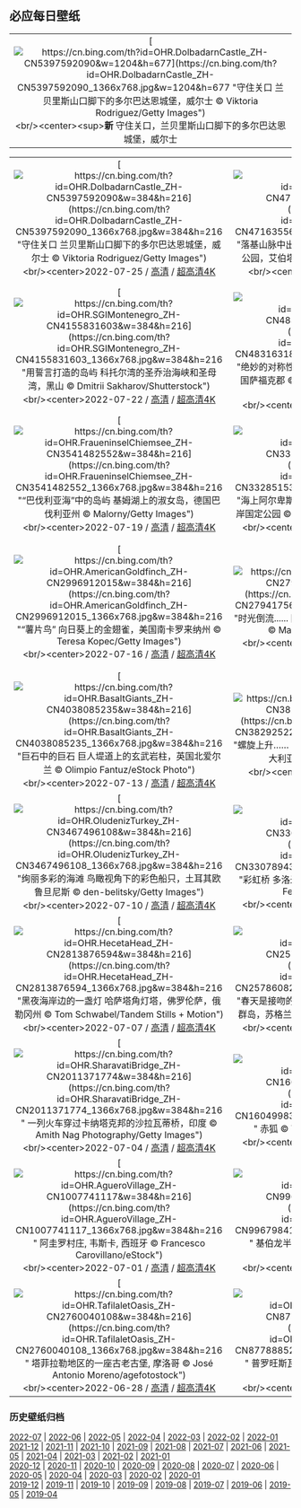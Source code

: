 ## 必应每日壁纸
||
|:---:|
|[![https://cn.bing.com/th?id=OHR.DolbadarnCastle_ZH-CN5397592090&w=1204&h=677](https://cn.bing.com/th?id=OHR.DolbadarnCastle_ZH-CN5397592090_1366x768.jpg&w=1204&h=677 "守住关口&#10;兰贝里斯山口脚下的多尔巴达恩城堡，威尔士&#10;© Viktoria Rodriguez/Getty Images")](https://cn.bing.com/search?q=%e5%a8%81%e5%b0%94%e5%a3%ab&form=hpcapt&mkt=zh-cn&filters=HpDate:"20220724_1600")<br/><center><sup>**新**</sup>&nbsp;守住关口，兰贝里斯山口脚下的多尔巴达恩城堡，威尔士<center/>|

||||
|:---:|:---:|:---:|
|[![https://cn.bing.com/th?id=OHR.DolbadarnCastle_ZH-CN5397592090&w=384&h=216](https://cn.bing.com/th?id=OHR.DolbadarnCastle_ZH-CN5397592090_1366x768.jpg&w=384&h=216 "守住关口&#10;兰贝里斯山口脚下的多尔巴达恩城堡，威尔士&#10;© Viktoria Rodriguez/Getty Images")](https://cn.bing.com/search?q=%e5%a8%81%e5%b0%94%e5%a3%ab&form=hpcapt&mkt=zh-cn&filters=HpDate:"20220724_1600")<br/><center>2022-07-25 / [高清](https://cn.bing.com/th?id=OHR.DolbadarnCastle_ZH-CN5397592090_1920x1200.jpg&w=1920&h=1200) / [超高清4K](https://cn.bing.com/th?id=OHR.DolbadarnCastle_ZH-CN5397592090_UHD.jpg&w=3840&h=2160)<center/>|[![https://cn.bing.com/th?id=OHR.TwoJackLake_ZH-CN4716355677&w=384&h=216](https://cn.bing.com/th?id=OHR.TwoJackLake_ZH-CN4716355677_1366x768.jpg&w=384&h=216 "落基山脉中出镜率最高的地方&#10;双杰克湖，班夫国家公园，艾伯塔省，加拿大&#10;© SnapRapid/Offset")](https://cn.bing.com/search?q=%e5%8f%8c%e6%9d%b0%e5%85%8b%e6%b9%96&form=hpcapt&mkt=zh-cn&filters=HpDate:"20220723_1600")<br/><center>2022-07-24 / [高清](https://cn.bing.com/th?id=OHR.TwoJackLake_ZH-CN4716355677_1920x1200.jpg&w=1920&h=1200) / [超高清](https://cn.bing.com/th?id=OHR.TwoJackLake_ZH-CN4716355677_UHD.jpg)<center/>|[![https://cn.bing.com/th?id=OHR.FoxgloveHawkmoth_ZH-CN4486704889&w=384&h=216](https://cn.bing.com/th?id=OHR.FoxgloveHawkmoth_ZH-CN4486704889_1366x768.jpg&w=384&h=216 "隐秘的传粉者&#10;毛地黄上的红天蛾&#10;© David Chapman/Alamy")](https://cn.bing.com/search?q=%e7%ba%a2%e5%a4%a9%e8%9b%be&form=hpcapt&mkt=zh-cn&filters=HpDate:"20220722_1600")<br/><center>2022-07-23 / [高清](https://cn.bing.com/th?id=OHR.FoxgloveHawkmoth_ZH-CN4486704889_1920x1200.jpg&w=1920&h=1200) / [超高清4K](https://cn.bing.com/th?id=OHR.FoxgloveHawkmoth_ZH-CN4486704889_UHD.jpg&w=3840&h=2160)<center/>|
|[![https://cn.bing.com/th?id=OHR.SGIMontenegro_ZH-CN4155831603&w=384&h=216](https://cn.bing.com/th?id=OHR.SGIMontenegro_ZH-CN4155831603_1366x768.jpg&w=384&h=216 "用誓言打造的岛屿&#10;科托尔湾的圣乔治海峡和圣母湾，黑山&#10;© Dmitrii Sakharov/Shutterstock")](https://cn.bing.com/search?q=%e7%a7%91%e6%89%98%e5%b0%94%e6%b9%be+%e5%9c%a3%e6%af%8d%e5%b2%a9&form=hpcapt&mkt=zh-cn&filters=HpDate:"20220721_1600")<br/><center>2022-07-22 / [高清](https://cn.bing.com/th?id=OHR.SGIMontenegro_ZH-CN4155831603_1920x1200.jpg&w=1920&h=1200) / [超高清4K](https://cn.bing.com/th?id=OHR.SGIMontenegro_ZH-CN4155831603_UHD.jpg&w=3840&h=2160)<center/>|[![https://cn.bing.com/th?id=OHR.AbbeyGardens_ZH-CN4831631801&w=384&h=216](https://cn.bing.com/th?id=OHR.AbbeyGardens_ZH-CN4831631801_1366x768.jpg&w=384&h=216 "绝妙的对称性&#10;伯里圣埃德蒙兹镇的修道院公园，英国萨福克郡&#10;© Charles Martinez/Amazing Aerial Agency")](https://cn.bing.com/search?q=%e4%bc%af%e9%87%8c%e5%9c%a3%e5%9f%83%e5%be%b7%e8%92%99%e5%85%b9%e4%bf%ae%e9%81%93%e9%99%a2&form=hpcapt&mkt=zh-cn&filters=HpDate:"20220720_1600")<br/><center>2022-07-21 / [高清](https://cn.bing.com/th?id=OHR.AbbeyGardens_ZH-CN4831631801_1920x1200.jpg&w=1920&h=1200) / [超高清4K](https://cn.bing.com/th?id=OHR.AbbeyGardens_ZH-CN4831631801_UHD.jpg&w=3840&h=2160)<center/>|[![https://cn.bing.com/th?id=OHR.MoonPhases_ZH-CN3779272016&w=384&h=216](https://cn.bing.com/th?id=OHR.MoonPhases_ZH-CN3779272016_1366x768.jpg&w=384&h=216 "人类迈出的一大步&#10;一组月相照片&#10;© Delpixart/Getty Images")](https://cn.bing.com/search?q=%e6%9c%88%e7%9b%b8&form=hpcapt&mkt=zh-cn&filters=HpDate:"20220719_1600")<br/><center>2022-07-20 / [高清](https://cn.bing.com/th?id=OHR.MoonPhases_ZH-CN3779272016_1920x1200.jpg&w=1920&h=1200) / [超高清8K](https://cn.bing.com/th?id=OHR.MoonPhases_ZH-CN3779272016_UHD.jpg)<center/>|
|[![https://cn.bing.com/th?id=OHR.FraueninselChiemsee_ZH-CN3541482552&w=384&h=216](https://cn.bing.com/th?id=OHR.FraueninselChiemsee_ZH-CN3541482552_1366x768.jpg&w=384&h=216 "“巴伐利亚海”中的岛屿&#10;基姆湖上的淑女岛，德国巴伐利亚州&#10;© Malorny/Getty Images")](https://cn.bing.com/search?q=%e5%9f%ba%e5%a7%86%e6%b9%96&form=hpcapt&mkt=zh-cn&filters=HpDate:"20220718_1600")<br/><center>2022-07-19 / [高清](https://cn.bing.com/th?id=OHR.FraueninselChiemsee_ZH-CN3541482552_1920x1200.jpg&w=1920&h=1200) / [超高清4K](https://cn.bing.com/th?id=OHR.FraueninselChiemsee_ZH-CN3541482552_UHD.jpg&w=3840&h=2160)<center/>|[![https://cn.bing.com/th?id=OHR.OmijimaIsland_ZH-CN3328515301&w=384&h=216](https://cn.bing.com/th?id=OHR.OmijimaIsland_ZH-CN3328515301_1366x768.jpg&w=384&h=216 "海上阿尔卑斯山&#10;布满奇石的青海岛，日本北长门海岸国定公园&#10;© Sean Pavone Photo/Adobe Stock")](https://cn.bing.com/search?q=%e9%95%bf%e9%97%a8+%e9%9d%92%e6%b5%b7%e5%b2%9b&form=hpcapt&mkt=zh-cn&filters=HpDate:"20220717_1600")<br/><center>2022-07-18 / [高清](https://cn.bing.com/th?id=OHR.OmijimaIsland_ZH-CN3328515301_1920x1200.jpg&w=1920&h=1200) / [超高清4K](https://cn.bing.com/th?id=OHR.OmijimaIsland_ZH-CN3328515301_UHD.jpg&w=3840&h=2160)<center/>|[![https://cn.bing.com/th?id=OHR.CoyoteButtes_ZH-CN3166159419&w=384&h=216](https://cn.bing.com/th?id=OHR.CoyoteButtes_ZH-CN3166159419_1366x768.jpg&w=384&h=216 "乘风破浪&#10;北狼丘里的\"波浪谷\"，美国亚利桑那州&#10;© Dennis Frates/Alamy")](https://cn.bing.com/search?q=%e7%be%8e%e5%9b%bd+%e6%b3%a2%e6%b5%aa%e8%b0%b7&form=hpcapt&mkt=zh-cn&filters=HpDate:"20220716_1600")<br/><center>2022-07-17 / [高清](https://cn.bing.com/th?id=OHR.CoyoteButtes_ZH-CN3166159419_1920x1200.jpg&w=1920&h=1200) / [超高清4K](https://cn.bing.com/th?id=OHR.CoyoteButtes_ZH-CN3166159419_UHD.jpg&w=3840&h=2160)<center/>|
|[![https://cn.bing.com/th?id=OHR.AmericanGoldfinch_ZH-CN2996912015&w=384&h=216](https://cn.bing.com/th?id=OHR.AmericanGoldfinch_ZH-CN2996912015_1366x768.jpg&w=384&h=216 "“薯片鸟”&#10;向日葵上的金翅雀，美国南卡罗来纳州&#10;© Teresa Kopec/Getty Images")](https://cn.bing.com/search?q=%e7%be%8e%e6%b4%b2%e9%87%91%e7%bf%85%e9%9b%80&form=hpcapt&mkt=zh-cn&filters=HpDate:"20220715_1600")<br/><center>2022-07-16 / [高清](https://cn.bing.com/th?id=OHR.AmericanGoldfinch_ZH-CN2996912015_1920x1200.jpg&w=1920&h=1200) / [超高清4K](https://cn.bing.com/th?id=OHR.AmericanGoldfinch_ZH-CN2996912015_UHD.jpg&w=3840&h=2160)<center/>|[![https://cn.bing.com/th?id=OHR.Arrone_ZH-CN2794175618&w=384&h=216](https://cn.bing.com/th?id=OHR.Arrone_ZH-CN2794175618_1366x768.jpg&w=384&h=216 "时光倒流......&#10;阿罗内镇的村落，意大利翁布里亚大区&#10;© Maurizio Rellini/eStock Photo")](https://cn.bing.com/search?q=%e7%bf%81%e5%b8%83%e9%87%8c%e4%ba%9a%e5%8c%ba&form=hpcapt&mkt=zh-cn&filters=HpDate:"20220714_1600")<br/><center>2022-07-15 / [高清](https://cn.bing.com/th?id=OHR.Arrone_ZH-CN2794175618_1920x1200.jpg&w=1920&h=1200) / [超高清4K](https://cn.bing.com/th?id=OHR.Arrone_ZH-CN2794175618_UHD.jpg&w=3840&h=2160)<center/>|[![https://cn.bing.com/th?id=OHR.BabyLemons_ZH-CN4212701834&w=384&h=216](https://cn.bing.com/th?id=OHR.BabyLemons_ZH-CN4212701834_1366x768.jpg&w=384&h=216 "自由自在的柠檬鲨&#10;爱丽丝镇附近水域中的柠檬鲨宝宝，巴哈马比米尼岛&#10;© Ken Kiefer 2/Getty Images")](https://cn.bing.com/search?q=%e6%9f%a0%e6%aa%ac%e9%b2%a8&form=hpcapt&mkt=zh-cn&filters=HpDate:"20220713_1600")<br/><center>2022-07-14 / [高清](https://cn.bing.com/th?id=OHR.BabyLemons_ZH-CN4212701834_1920x1200.jpg&w=1920&h=1200) / [超高清4K](https://cn.bing.com/th?id=OHR.BabyLemons_ZH-CN4212701834_UHD.jpg&w=3840&h=2160)<center/>|
|[![https://cn.bing.com/th?id=OHR.BasaltGiants_ZH-CN4038085235&w=384&h=216](https://cn.bing.com/th?id=OHR.BasaltGiants_ZH-CN4038085235_1366x768.jpg&w=384&h=216 "巨石中的巨石&#10;巨人堤道上的玄武岩柱，英国北爱尔兰&#10;© Olimpio Fantuz/eStock Photo")](https://cn.bing.com/search?q=%e5%b7%a8%e4%ba%ba%e5%a0%a4%e9%81%93&form=hpcapt&mkt=zh-cn&filters=HpDate:"20220712_1600")<br/><center>2022-07-13 / [高清](https://cn.bing.com/th?id=OHR.BasaltGiants_ZH-CN4038085235_1920x1200.jpg&w=1920&h=1200) / [超高清4K](https://cn.bing.com/th?id=OHR.BasaltGiants_ZH-CN4038085235_UHD.jpg&w=3840&h=2160)<center/>|[![https://cn.bing.com/th?id=OHR.SpiralHill_ZH-CN3829252235&w=384&h=216](https://cn.bing.com/th?id=OHR.SpiralHill_ZH-CN3829252235_1366x768.jpg&w=384&h=216 "螺旋上升……&#10;悉尼奥林匹克公园里的湾标瞭望台，澳大利亚&#10;© ai_yoshi/Getty Images")](https://cn.bing.com/search?q=%e6%82%89%e5%b0%bc%e5%a5%a5%e6%9e%97%e5%8c%b9%e5%85%8b%e5%85%ac%e5%9b%ad&form=hpcapt&mkt=zh-cn&filters=HpDate:"20220711_1600")<br/><center>2022-07-12 / [高清](https://cn.bing.com/th?id=OHR.SpiralHill_ZH-CN3829252235_1920x1200.jpg&w=1920&h=1200) / [超高清](https://cn.bing.com/th?id=OHR.SpiralHill_ZH-CN3829252235_UHD.jpg)<center/>|[![https://cn.bing.com/th?id=OHR.BarcelonaPop_ZH-CN3687855585&w=384&h=216](https://cn.bing.com/th?id=OHR.BarcelonaPop_ZH-CN3687855585_1366x768.jpg&w=384&h=216 "城市规划永不停歇&#10;巴塞罗那城市上空，西班牙&#10;© SW Photography/Getty Images")](https://cn.bing.com/search?q=%e8%a5%bf%e7%8f%ad%e7%89%99%e5%b7%b4%e5%a1%9e%e7%bd%97%e9%82%a3&form=hpcapt&mkt=zh-cn&filters=HpDate:"20220710_1600")<br/><center>2022-07-11 / [高清](https://cn.bing.com/th?id=OHR.BarcelonaPop_ZH-CN3687855585_1920x1200.jpg&w=1920&h=1200) / [超高清4K](https://cn.bing.com/th?id=OHR.BarcelonaPop_ZH-CN3687855585_UHD.jpg&w=3840&h=2160)<center/>|
|[![https://cn.bing.com/th?id=OHR.OludenizTurkey_ZH-CN3467496108&w=384&h=216](https://cn.bing.com/th?id=OHR.OludenizTurkey_ZH-CN3467496108_1366x768.jpg&w=384&h=216 "绚丽多彩的海滩&#10;鸟瞰视角下的彩色船只，土耳其欧鲁旦尼斯&#10;© den-belitsky/Getty Images")](https://cn.bing.com/search?q=%e5%9c%9f%e8%80%b3%e5%85%b6%e6%ac%a7%e9%b2%81%e6%97%a6%e5%b0%bc%e6%96%af&form=hpcapt&mkt=zh-cn&filters=HpDate:"20220709_1600")<br/><center>2022-07-10 / [高清](https://cn.bing.com/th?id=OHR.OludenizTurkey_ZH-CN3467496108_1920x1200.jpg&w=1920&h=1200) / [超高清4K](https://cn.bing.com/th?id=OHR.OludenizTurkey_ZH-CN3467496108_UHD.jpg&w=3840&h=2160)<center/>|[![https://cn.bing.com/th?id=OHR.DolomitesMW_ZH-CN3307894335&w=384&h=216](https://cn.bing.com/th?id=OHR.DolomitesMW_ZH-CN3307894335_1366x768.jpg&w=384&h=216 "彩虹桥&#10;多洛米蒂山上空的银河，意大利&#10;© Carlos Fernandez/Getty Images")](https://cn.bing.com/search?q=%e5%a4%9a%e6%b4%9b%e7%b1%b3%e8%92%82%e5%b1%b1&form=hpcapt&mkt=zh-cn&filters=HpDate:"20220708_1600")<br/><center>2022-07-09 / [高清](https://cn.bing.com/th?id=OHR.DolomitesMW_ZH-CN3307894335_1920x1200.jpg&w=1920&h=1200) / [超高清4K](https://cn.bing.com/th?id=OHR.DolomitesMW_ZH-CN3307894335_UHD.jpg&w=3840&h=2160)<center/>|[![https://cn.bing.com/th?id=OHR.PreveliGorge_ZH-CN3109665395&w=384&h=216](https://cn.bing.com/th?id=OHR.PreveliGorge_ZH-CN3109665395_1366x768.jpg&w=384&h=216 "值得一去的魅力峡谷&#10;普雷维利峡谷里的河流和棕榈树森林，希腊克里特岛&#10;© borchee/Getty Images")](https://cn.bing.com/search?q=%e5%85%8b%e9%87%8c%e7%89%b9%e5%b2%9b&form=hpcapt&mkt=zh-cn&filters=HpDate:"20220707_1600")<br/><center>2022-07-08 / [高清](https://cn.bing.com/th?id=OHR.PreveliGorge_ZH-CN3109665395_1920x1200.jpg&w=1920&h=1200) / [超高清4K](https://cn.bing.com/th?id=OHR.PreveliGorge_ZH-CN3109665395_UHD.jpg&w=3840&h=2160)<center/>|
|[![https://cn.bing.com/th?id=OHR.HecetaHead_ZH-CN2813876594&w=384&h=216](https://cn.bing.com/th?id=OHR.HecetaHead_ZH-CN2813876594_1366x768.jpg&w=384&h=216 "黑夜海岸边的一盏灯&#10;哈萨塔角灯塔，佛罗伦萨，俄勒冈州&#10;© Tom Schwabel/Tandem Stills + Motion")](https://cn.bing.com/search?q=%e5%93%88%e8%90%a8%e5%a1%94%e8%a7%92%e7%81%af%e5%a1%94+%e4%bf%84%e5%8b%92%e5%86%88%e5%b7%9e&form=hpcapt&mkt=zh-cn&filters=HpDate:"20220706_1600")<br/><center>2022-07-07 / [高清](https://cn.bing.com/th?id=OHR.HecetaHead_ZH-CN2813876594_1920x1200.jpg&w=1920&h=1200) / [超高清4K](https://cn.bing.com/th?id=OHR.HecetaHead_ZH-CN2813876594_UHD.jpg&w=3840&h=2160)<center/>|[![https://cn.bing.com/th?id=OHR.KissingPuffins_ZH-CN2578608262&w=384&h=216](https://cn.bing.com/th?id=OHR.KissingPuffins_ZH-CN2578608262_1366x768.jpg&w=384&h=216 "春天是接吻的季节&#10;一对大西洋海雀在接吻，设得兰群岛，苏格兰&#10;© Vince Burton/Minden Pictures")](https://cn.bing.com/search?q=%e5%a4%a7%e8%a5%bf%e6%b4%8b%e6%b5%b7%e9%9b%80&form=hpcapt&mkt=zh-cn&filters=HpDate:"20220705_1600")<br/><center>2022-07-06 / [高清](https://cn.bing.com/th?id=OHR.KissingPuffins_ZH-CN2578608262_1920x1200.jpg&w=1920&h=1200) / [超高清4K](https://cn.bing.com/th?id=OHR.KissingPuffins_ZH-CN2578608262_UHD.jpg&w=3840&h=2160)<center/>|[![https://cn.bing.com/th?id=OHR.FannetteIsland_ZH-CN2395055456&w=384&h=216](https://cn.bing.com/th?id=OHR.FannetteIsland_ZH-CN2395055456_1366x768.jpg&w=384&h=216 " &#10;被翡翠湾环绕的芬尼特岛，太浩湖，加利福尼亚&#10;© Rachid Dahnoun/Tandem Stills + Motion")](https://cn.bing.com/search?q=%E8%A2%AB%E7%BF%A1%E7%BF%A0%E6%B9%BE%E7%8E%AF%E7%BB%95%E7%9A%84%E8%8A%AC%E5%B0%BC%E7%89%B9%E5%B2%9B%EF%BC%8C%E5%A4%AA%E6%B5%A9%E6%B9%96%EF%BC%8C%E5%8A%A0%E5%88%A9%E7%A6%8F%E5%B0%BC%E4%BA%9A&form=hpcapt&mkt=zh-cn&filters=HpDate:"20220705_1600")<br/><center>2022-07-05 / [高清](https://cn.bing.com/th?id=OHR.FannetteIsland_ZH-CN2395055456_1920x1200.jpg&w=1920&h=1200) / [超高清4K](https://cn.bing.com/th?id=OHR.FannetteIsland_ZH-CN2395055456_UHD.jpg&w=3840&h=2160)<center/>|
|[![https://cn.bing.com/th?id=OHR.SharavatiBridge_ZH-CN2011371774&w=384&h=216](https://cn.bing.com/th?id=OHR.SharavatiBridge_ZH-CN2011371774_1366x768.jpg&w=384&h=216 " &#10;一列火车穿过卡纳塔克邦的沙拉瓦蒂桥，印度&#10;© Amith Nag Photography/Getty Images")](https://cn.bing.com/search?q=%E4%B8%80%E5%88%97%E7%81%AB%E8%BD%A6%E7%A9%BF%E8%BF%87%E5%8D%A1%E7%BA%B3%E5%A1%94%E5%85%8B%E9%82%A6%E7%9A%84%E6%B2%99%E6%8B%89%E7%93%A6%E8%92%82%E6%A1%A5%EF%BC%8C%E5%8D%B0%E5%BA%A6&form=hpcapt&mkt=zh-cn&filters=HpDate:"20220704_1600")<br/><center>2022-07-04 / [高清](https://cn.bing.com/th?id=OHR.SharavatiBridge_ZH-CN2011371774_1920x1200.jpg&w=1920&h=1200) / [超高清4K](https://cn.bing.com/th?id=OHR.SharavatiBridge_ZH-CN2011371774_UHD.jpg&w=3840&h=2160)<center/>|[![https://cn.bing.com/th?id=OHR.SummerDogs_ZH-CN1604998367&w=384&h=216](https://cn.bing.com/th?id=OHR.SummerDogs_ZH-CN1604998367_1366x768.jpg&w=384&h=216 " &#10;赤狐&#10;© Yossi Eshbol/Minden Pictures")](https://cn.bing.com/search?q=%E8%B5%A4%E7%8B%90&form=hpcapt&mkt=zh-cn&filters=HpDate:"20220703_1600")<br/><center>2022-07-03 / [高清](https://cn.bing.com/th?id=OHR.SummerDogs_ZH-CN1604998367_1920x1200.jpg&w=1920&h=1200) / [超高清4K](https://cn.bing.com/th?id=OHR.SummerDogs_ZH-CN1604998367_UHD.jpg&w=3840&h=2160)<center/>|[![https://cn.bing.com/th?id=OHR.HalfwayDay_ZH-CN1333459630&w=384&h=216](https://cn.bing.com/th?id=OHR.HalfwayDay_ZH-CN1333459630_1366x768.jpg&w=384&h=216 " &#10;分隔两个湖泊的公路，苏格兰高地&#10;© Abstract Aerial Art/Getty Images")](https://cn.bing.com/search?q=%E5%88%86%E9%9A%94%E4%B8%A4%E4%B8%AA%E6%B9%96%E6%B3%8A%E7%9A%84%E5%85%AC%E8%B7%AF%EF%BC%8C%E8%8B%8F%E6%A0%BC%E5%85%B0%E9%AB%98%E5%9C%B0&form=hpcapt&mkt=zh-cn&filters=HpDate:"20220702_1600")<br/><center>2022-07-02 / [高清](https://cn.bing.com/th?id=OHR.HalfwayDay_ZH-CN1333459630_1920x1200.jpg&w=1920&h=1200) / [超高清4K](https://cn.bing.com/th?id=OHR.HalfwayDay_ZH-CN1333459630_UHD.jpg&w=3840&h=2160)<center/>|
|[![https://cn.bing.com/th?id=OHR.AgueroVillage_ZH-CN1007741117&w=384&h=216](https://cn.bing.com/th?id=OHR.AgueroVillage_ZH-CN1007741117_1366x768.jpg&w=384&h=216 " &#10;阿圭罗村庄, 韦斯卡, 西班牙&#10;© Francesco Carovillano/eStock")](https://cn.bing.com/search?q=%E9%98%BF%E5%9C%AD%E7%BD%97%E6%9D%91%E5%BA%84%2C&form=hpcapt&mkt=zh-cn&filters=HpDate:"20220701_1600")<br/><center>2022-07-01 / [高清](https://cn.bing.com/th?id=OHR.AgueroVillage_ZH-CN1007741117_1920x1200.jpg&w=1920&h=1200) / [超高清4K](https://cn.bing.com/th?id=OHR.AgueroVillage_ZH-CN1007741117_UHD.jpg&w=3840&h=2160)<center/>|[![https://cn.bing.com/th?id=OHR.CoteSauvage_ZH-CN9967984163&w=384&h=216](https://cn.bing.com/th?id=OHR.CoteSauvage_ZH-CN9967984163_1366x768.jpg&w=384&h=216 " &#10;基伯龙半岛上的海滩，法国布列塔尼地区&#10;© hardyun/Adobe")](https://cn.bing.com/search?q=%E5%9F%BA%E4%BC%AF%E9%BE%99%E5%8D%8A%E5%B2%9B%E4%B8%8A%E7%9A%84%E6%B5%B7%E6%BB%A9&form=hpcapt&mkt=zh-cn&filters=HpDate:"20220630_1600")<br/><center>2022-06-30 / [高清](https://cn.bing.com/th?id=OHR.CoteSauvage_ZH-CN9967984163_1920x1200.jpg&w=1920&h=1200) / [超高清4K](https://cn.bing.com/th?id=OHR.CoteSauvage_ZH-CN9967984163_UHD.jpg&w=3840&h=2160)<center/>|[![https://cn.bing.com/th?id=OHR.PhangNgaBay_ZH-CN9408705933&w=384&h=216](https://cn.bing.com/th?id=OHR.PhangNgaBay_ZH-CN9408705933_1366x768.jpg&w=384&h=216 " &#10;攀牙湾安达曼海的红树林，泰国&#10;© Ratnakorn Piyasirisorost/Getty Images")](https://cn.bing.com/search?q=%E6%94%80%E7%89%99%E6%B9%BE%E5%AE%89%E8%BE%BE%E6%9B%BC%E6%B5%B7%E7%9A%84%E7%BA%A2%E6%A0%91%E6%9E%97%EF%BC%8C%E6%B3%B0%E5%9B%BD&form=hpcapt&mkt=zh-cn&filters=HpDate:"20220629_1600")<br/><center>2022-06-29 / [高清](https://cn.bing.com/th?id=OHR.PhangNgaBay_ZH-CN9408705933_1920x1200.jpg&w=1920&h=1200) / [超高清4K](https://cn.bing.com/th?id=OHR.PhangNgaBay_ZH-CN9408705933_UHD.jpg&w=3840&h=2160)<center/>|
|[![https://cn.bing.com/th?id=OHR.TafilaletOasis_ZH-CN2760040108&w=384&h=216](https://cn.bing.com/th?id=OHR.TafilaletOasis_ZH-CN2760040108_1366x768.jpg&w=384&h=216 " &#10;塔菲拉勒地区的一座古老古堡, 摩洛哥&#10;© José Antonio Moreno/agefotostock")](https://cn.bing.com/search?q=%E5%A1%94%E8%8F%B2%E6%8B%89%E5%8B%92%E5%9C%B0%E5%8C%BA%E7%9A%84%E4%B8%80%E5%BA%A7%E5%8F%A4%E8%80%81%E5%8F%A4%E5%A0%A1%2C&form=hpcapt&mkt=zh-cn&filters=HpDate:"20220628_1600")<br/><center>2022-06-28 / [高清](https://cn.bing.com/th?id=OHR.TafilaletOasis_ZH-CN2760040108_1920x1200.jpg&w=1920&h=1200) / [超高清4K](https://cn.bing.com/th?id=OHR.TafilaletOasis_ZH-CN2760040108_UHD.jpg&w=3840&h=2160)<center/>|[![https://cn.bing.com/th?id=OHR.ValensoleLavender_ZH-CN8778885260&w=384&h=216](https://cn.bing.com/th?id=OHR.ValensoleLavender_ZH-CN8778885260_1366x768.jpg&w=384&h=216 " &#10;普罗旺斯瓦朗索勒高原上的薰衣草田，法国&#10;© Shutterstock")](https://cn.bing.com/search?q=%E6%99%AE%E7%BD%97%E6%97%BA%E6%96%AF%E7%93%A6%E6%9C%97%E7%B4%A2%E5%8B%92%E9%AB%98%E5%8E%9F%E4%B8%8A%E7%9A%84%E8%96%B0%E8%A1%A3%E8%8D%89%E7%94%B0%EF%BC%8C%E6%B3%95%E5%9B%BD&form=hpcapt&mkt=zh-cn&filters=HpDate:"20220627_1600")<br/><center>2022-06-27 / [高清](https://cn.bing.com/th?id=OHR.ValensoleLavender_ZH-CN8778885260_1920x1200.jpg&w=1920&h=1200) / [超高清4K](https://cn.bing.com/th?id=OHR.ValensoleLavender_ZH-CN8778885260_UHD.jpg&w=3840&h=2160)<center/>|[![https://cn.bing.com/th?id=OHR.BojoRiver_ZH-CN5454106636&w=384&h=216](https://cn.bing.com/th?id=OHR.BojoRiver_ZH-CN5454106636_1366x768.jpg&w=384&h=216 " &#10;Bojo河，菲律宾宿务&#10;© Amazing Aerial Agency/Offset by Shutterstock")](https://cn.bing.com/search?q=Bojo%E6%B2%B3%EF%BC%8C%E8%8F%B2%E5%BE%8B%E5%AE%BE%E5%AE%BF%E5%8A%A1&form=hpcapt&mkt=zh-cn&filters=HpDate:"20200630_1600")<br/><center>2020-06-30 / [高清](https://cn.bing.com/th?id=OHR.BojoRiver_ZH-CN5454106636_1920x1200.jpg&w=1920&h=1200) / [超高清4K](https://cn.bing.com/th?id=OHR.BojoRiver_ZH-CN5454106636_UHD.jpg&w=3840&h=2160)<center/>|


### 历史壁纸归档
[2022-07](images/2022/2022-07.md) | [2022-06](images/2022/2022-06.md) | [2022-05](images/2022/2022-05.md) | [2022-04](images/2022/2022-04.md) | [2022-03](images/2022/2022-03.md) | [2022-02](images/2022/2022-02.md) | [2022-01](images/2022/2022-01.md)  
[2021-12](images/2021/2021-12.md) | [2021-11](images/2021/2021-11.md) | [2021-10](images/2021/2021-10.md) | [2021-09](images/2021/2021-09.md) | [2021-08](images/2021/2021-08.md) | [2021-07](images/2021/2021-07.md) | [2021-06](images/2021/2021-06.md) | [2021-05](images/2021/2021-05.md) | [2021-04](images/2021/2021-04.md) | [2021-03](images/2021/2021-03.md) | [2021-02](images/2021/2021-02.md) | [2021-01](images/2021/2021-01.md)  
[2020-12](images/2020/2020-12.md) | [2020-11](images/2020/2020-11.md) | [2020-10](images/2020/2020-10.md) | [2020-09](images/2020/2020-09.md) | [2020-08](images/2020/2020-08.md) | [2020-07](images/2020/2020-07.md) | [2020-06](images/2020/2020-06.md) | [2020-05](images/2020/2020-05.md) | [2020-04](images/2020/2020-04.md) | [2020-03](images/2020/2020-03.md) | [2020-02](images/2020/2020-02.md) | [2020-01](images/2020/2020-01.md)  
[2019-12](images/2019/2019-12.md) | [2019-11](images/2019/2019-11.md) | [2019-10](images/2019/2019-10.md) | [2019-09](images/2019/2019-09.md) | [2019-08](images/2019/2019-08.md) | [2019-07](images/2019/2019-07.md) | [2019-06](images/2019/2019-06.md) | [2019-05](images/2019/2019-05.md) | [2019-04](images/2019/2019-04.md)